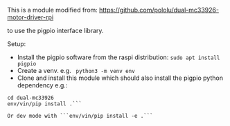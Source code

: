 This is a module modified from:
https://github.com/pololu/dual-mc33926-motor-driver-rpi

to use the pigpio interface library.

Setup:
* Install the pigpio software from the raspi distribution:
```sudo apt install pigpio```
* Create a venv. e.g. ``` python3 -m venv env```
* Clone and install this module which should also install the pigpio python dependency e.g.:
```git clone <this URL>
cd dual-mc33926
env/vin/pip install .```

Or dev mode with ```env/vin/pip install -e .```
